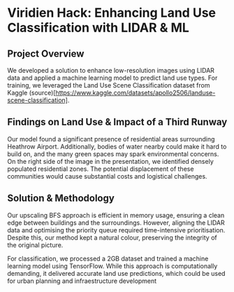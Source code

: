 # Viridien Hack: Enhancing Land Use Classification with LIDAR & ML
## Project Overview
We developed a solution to enhance low-resolution images using LIDAR data and applied a machine learning model to predict land use types. For training, we leveraged the Land Use Scene Classification dataset from Kaggle (source)[https://www.kaggle.com/datasets/apollo2506/landuse-scene-classification].

## Findings on Land Use & Impact of a Third Runway
Our model found a significant presence of residential areas surrounding Heathrow Airport. Additionally, bodies of water nearby could make it hard to build on, and the many green spaces may spark environmental concerns. On the right side of the image in the presentation, we identified densely populated residential zones. The potential displacement of these communities would cause substantial costs and logistical challenges.

## Solution & Methodology
Our upscaling BFS approach is efficient in memory usage, ensuring a clean edge between buildings and the surroundings. However, aligning the LIDAR data and optimising the priority queue required time-intensive prioritisation. Despite this, our method kept a natural colour, preserving the integrity of the original picture.

For classification, we processed a 2GB dataset and trained a machine learning model using TensorFlow. While this approach is computationally demanding, it delivered accurate land use predictions, which could be used for urban planning and infraestructure development

